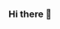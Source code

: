 ### Hi there 👋

<!--
**Seung-hwan285/Seung-hwan285** is a ✨ _special_ ✨ repository because its `README.md` (this file) appears on your GitHub profile.

Here are some ideas to get you started:
dasdsada
- 🔭 I’m currently working on ...
- 🌱 I’m currently learning ...
- 👯 I’m looking to collaborate on ...
- 🤔 I’m looking for help with ...
- 💬 Ask me about ...
- 📫 How to reach me: ...
- 😄 Pronouns: ...
- ⚡ Fun fact: ...
-->
